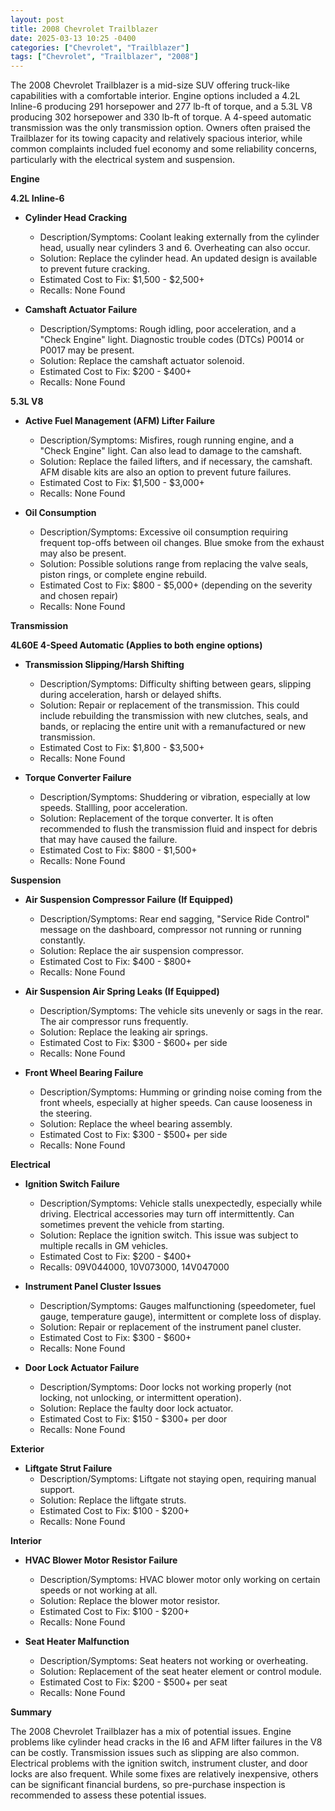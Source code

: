 ```yaml
---
layout: post
title: 2008 Chevrolet Trailblazer
date: 2025-03-13 10:25 -0400
categories: ["Chevrolet", "Trailblazer"]
tags: ["Chevrolet", "Trailblazer", "2008"]
---
```

The 2008 Chevrolet Trailblazer is a mid-size SUV offering truck-like capabilities with a comfortable interior. Engine options included a 4.2L Inline-6 producing 291 horsepower and 277 lb-ft of torque, and a 5.3L V8 producing 302 horsepower and 330 lb-ft of torque. A 4-speed automatic transmission was the only transmission option. Owners often praised the Trailblazer for its towing capacity and relatively spacious interior, while common complaints included fuel economy and some reliability concerns, particularly with the electrical system and suspension.

**Engine**

**4.2L Inline-6**

*   **Cylinder Head Cracking**
    *   Description/Symptoms: Coolant leaking externally from the cylinder head, usually near cylinders 3 and 6. Overheating can also occur.
    *   Solution: Replace the cylinder head. An updated design is available to prevent future cracking.
    *   Estimated Cost to Fix: $1,500 - $2,500+
    *   Recalls: None Found

*   **Camshaft Actuator Failure**
    *   Description/Symptoms: Rough idling, poor acceleration, and a "Check Engine" light. Diagnostic trouble codes (DTCs) P0014 or P0017 may be present.
    *   Solution: Replace the camshaft actuator solenoid.
    *   Estimated Cost to Fix: $200 - $400+
    *   Recalls: None Found

**5.3L V8**

*   **Active Fuel Management (AFM) Lifter Failure**
    *   Description/Symptoms: Misfires, rough running engine, and a "Check Engine" light. Can also lead to damage to the camshaft.
    *   Solution: Replace the failed lifters, and if necessary, the camshaft. AFM disable kits are also an option to prevent future failures.
    *   Estimated Cost to Fix: $1,500 - $3,000+
    *   Recalls: None Found

*   **Oil Consumption**
    *   Description/Symptoms: Excessive oil consumption requiring frequent top-offs between oil changes. Blue smoke from the exhaust may also be present.
    *   Solution: Possible solutions range from replacing the valve seals, piston rings, or complete engine rebuild.
    *   Estimated Cost to Fix: $800 - $5,000+ (depending on the severity and chosen repair)
    *   Recalls: None Found

**Transmission**

**4L60E 4-Speed Automatic (Applies to both engine options)**

*   **Transmission Slipping/Harsh Shifting**
    *   Description/Symptoms: Difficulty shifting between gears, slipping during acceleration, harsh or delayed shifts.
    *   Solution: Repair or replacement of the transmission. This could include rebuilding the transmission with new clutches, seals, and bands, or replacing the entire unit with a remanufactured or new transmission.
    *   Estimated Cost to Fix: $1,800 - $3,500+
    *   Recalls: None Found

*   **Torque Converter Failure**
    *   Description/Symptoms: Shuddering or vibration, especially at low speeds. Stallling, poor acceleration.
    *   Solution: Replacement of the torque converter. It is often recommended to flush the transmission fluid and inspect for debris that may have caused the failure.
    *   Estimated Cost to Fix: $800 - $1,500+
    *   Recalls: None Found

**Suspension**

*   **Air Suspension Compressor Failure (If Equipped)**
    *   Description/Symptoms: Rear end sagging, "Service Ride Control" message on the dashboard, compressor not running or running constantly.
    *   Solution: Replace the air suspension compressor.
    *   Estimated Cost to Fix: $400 - $800+
    *   Recalls: None Found

*   **Air Suspension Air Spring Leaks (If Equipped)**
    *   Description/Symptoms: The vehicle sits unevenly or sags in the rear. The air compressor runs frequently.
    *   Solution: Replace the leaking air springs.
    *   Estimated Cost to Fix: $300 - $600+ per side
    *   Recalls: None Found

*   **Front Wheel Bearing Failure**
    *   Description/Symptoms: Humming or grinding noise coming from the front wheels, especially at higher speeds. Can cause looseness in the steering.
    *   Solution: Replace the wheel bearing assembly.
    *   Estimated Cost to Fix: $300 - $500+ per side
    *   Recalls: None Found

**Electrical**

*   **Ignition Switch Failure**
    *   Description/Symptoms: Vehicle stalls unexpectedly, especially while driving. Electrical accessories may turn off intermittently. Can sometimes prevent the vehicle from starting.
    *   Solution: Replace the ignition switch. This issue was subject to multiple recalls in GM vehicles.
    *   Estimated Cost to Fix: $200 - $400+
    *   Recalls: 09V044000, 10V073000, 14V047000

*   **Instrument Panel Cluster Issues**
    *   Description/Symptoms: Gauges malfunctioning (speedometer, fuel gauge, temperature gauge), intermittent or complete loss of display.
    *   Solution: Repair or replacement of the instrument panel cluster.
    *   Estimated Cost to Fix: $300 - $600+
    *   Recalls: None Found

*   **Door Lock Actuator Failure**
    *   Description/Symptoms: Door locks not working properly (not locking, not unlocking, or intermittent operation).
    *   Solution: Replace the faulty door lock actuator.
    *   Estimated Cost to Fix: $150 - $300+ per door
    *   Recalls: None Found

**Exterior**

*   **Liftgate Strut Failure**
    *   Description/Symptoms: Liftgate not staying open, requiring manual support.
    *   Solution: Replace the liftgate struts.
    *   Estimated Cost to Fix: $100 - $200+
    *   Recalls: None Found

**Interior**

*   **HVAC Blower Motor Resistor Failure**
    *   Description/Symptoms: HVAC blower motor only working on certain speeds or not working at all.
    *   Solution: Replace the blower motor resistor.
    *   Estimated Cost to Fix: $100 - $200+
    *   Recalls: None Found

*   **Seat Heater Malfunction**
    *   Description/Symptoms: Seat heaters not working or overheating.
    *   Solution: Replacement of the seat heater element or control module.
    *   Estimated Cost to Fix: $200 - $500+ per seat
    *   Recalls: None Found

**Summary**

The 2008 Chevrolet Trailblazer has a mix of potential issues. Engine problems like cylinder head cracks in the I6 and AFM lifter failures in the V8 can be costly. Transmission issues such as slipping are also common. Electrical problems with the ignition switch, instrument cluster, and door locks are also frequent. While some fixes are relatively inexpensive, others can be significant financial burdens, so pre-purchase inspection is recommended to assess these potential issues.

